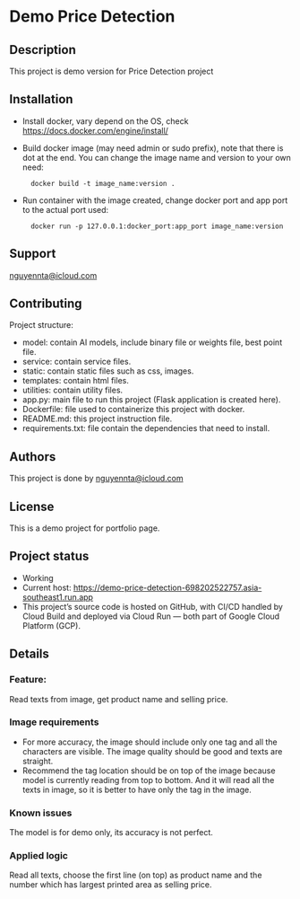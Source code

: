 # Demo Price Detection


## Description
This project is demo version for Price Detection project


## Installation
- Install docker, vary depend on the OS, check https://docs.docker.com/engine/install/
- Build docker image (may need admin or sudo prefix), note that there is dot at the end. You can 
change the image name and version to your own need:
    
        docker build -t image_name:version .
- Run container with the image created, change docker port and app port to the actual port used:
    
        docker run -p 127.0.0.1:docker_port:app_port image_name:version


## Support
nguyennta@icloud.com


## Contributing
Project structure:
- model: contain AI models, include binary file or weights file, best point file.
- service: contain service files.
- static: contain static files such as css, images.
- templates: contain html files.
- utilities: contain utility files.
- app.py: main file to run this project (Flask application is created here).
- Dockerfile: file used to containerize this project with docker.
- README.md: this project instruction file.
- requirements.txt: file contain the dependencies that need to install.


## Authors
This project is done by nguyennta@icloud.com


## License
This is a demo project for portfolio page.


## Project status
- Working
- Current host: https://demo-price-detection-698202522757.asia-southeast1.run.app
- This project’s source code is hosted on GitHub, with CI/CD handled by Cloud Build 
and deployed via Cloud Run — both part of Google Cloud Platform (GCP).


## Details


### Feature:  
Read texts from image, get product name and selling price.


### Image requirements
- For more accuracy, the image should include only one tag and all the characters 
are visible. The image quality should be good and texts are straight.
- Recommend the tag location should be on top of the image because model is 
currently reading from top to bottom. And it will read all the texts in image, 
so it is better to have only the tag in the image.


### Known issues
The model is for demo only, its accuracy is not perfect.


### Applied logic
Read all texts, choose the first line (on top) as product name and the number 
which has largest printed area as selling price.
